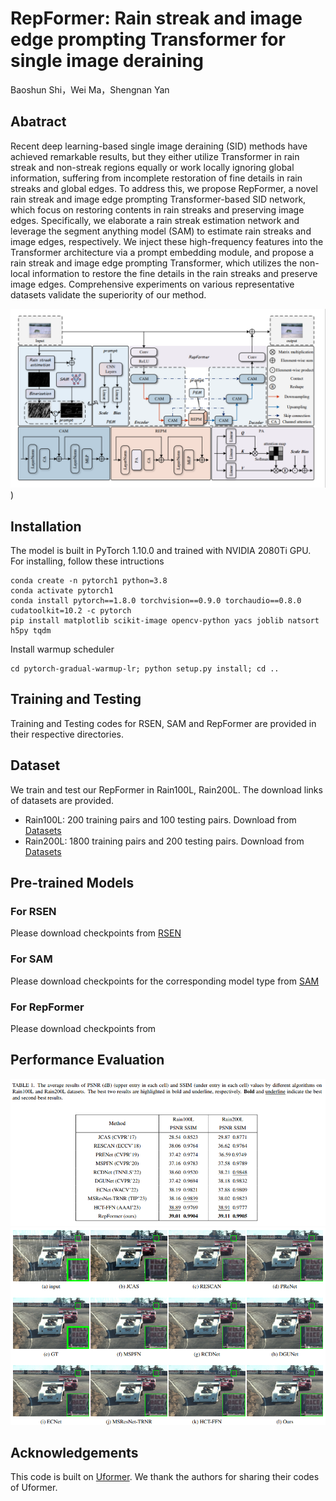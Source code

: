 # RepFormer: Rain streak and image edge prompting Transformer for single image deraining
Baoshun Shi，Wei Ma，Shengnan Yan
## Abatract
Recent deep learning-based single image deraining (SID) methods have achieved remarkable results, but they either utilize Transformer in rain streak and non-streak regions equally or work locally ignoring global information, suffering from incomplete restoration of fine details in rain streaks and global edges. To address this, we propose RepFormer, a novel rain streak and image edge prompting Transformer-based SID network, which focus on restoring contents in rain streaks and preserving image edges. Specifically, we elaborate a rain streak estimation network and leverage the segment anything model (SAM) to estimate rain streaks and image edges, respectively. We inject these high-frequency features into the Transformer architecture via a prompt embedding module, and propose a rain streak and image edge prompting Transformer, which utilizes the non-local information to restore the fine details in the rain streaks and preserve image edges. Comprehensive experiments on various representative datasets validate the superiority of our method.

![image name](https://github.com/shibaoshun/RepFormer/blob/4ceb46455db4b24fa1f99075d01ca9832735e31e/figs/RepFormer.png))
## Installation
The model is built in PyTorch 1.10.0 and  trained with NVIDIA 2080Ti GPU.
For installing, follow these intructions
```
conda create -n pytorch1 python=3.8
conda activate pytorch1
conda install pytorch==1.8.0 torchvision==0.9.0 torchaudio==0.8.0 cudatoolkit=10.2 -c pytorch
pip install matplotlib scikit-image opencv-python yacs joblib natsort h5py tqdm
```
Install warmup scheduler
```
cd pytorch-gradual-warmup-lr; python setup.py install; cd ..
```
## Training and Testing
Training and Testing codes for RSEN, SAM and RepFormer are provided in their respective directories.
## Dataset
We train and test our RepFormer in Rain100L, Rain200L. The download links of datasets are provided.
+ Rain100L: 200 training pairs and 100 testing pairs. Download from [Datasets](https://pan.baidu.com/s/16n5hKHkr2rKlz2kBlI5JSQ?pwd=wxdm)
+ Rain200L: 1800 training pairs and 200 testing pairs. Download from [Datasets](https://pan.baidu.com/s/16n5hKHkr2rKlz2kBlI5JSQ?pwd=wxdm)
## Pre-trained Models
### For RSEN
Please download checkpoints from [RSEN](https://pan.baidu.com/s/1VyZRqqfCUSZm5zilCIlw9g?pwd=edij)
### For SAM
Please download checkpoints  for the corresponding model type from [SAM](https://github.com/facebookresearch/segment-anything?tab=readme-ov-file#model-checkpoints)
### For RepFormer
Please download checkpoints from


## Performance Evaluation 
![](https://github.com/shibaoshun/RepFormer/blob/0e2289d99eabae13d9fbffb19758190d5d3d9984/figs/results.png)
![](https://github.com/shibaoshun/RepFormer/blob/e4fb180ae9adec9043d0111399bf743d9db6809f/figs/visual.png)

## Acknowledgements
This code is built on [Uformer](https://github.com/ZhendongWang6/Uformer). We thank the authors for sharing their codes of Uformer.
